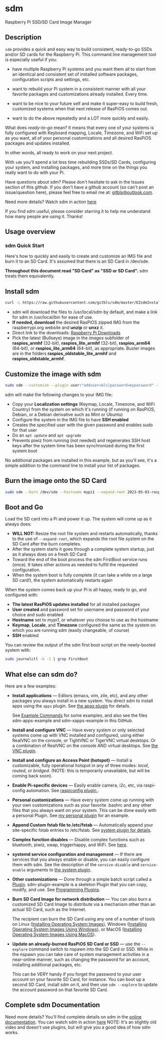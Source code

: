 # sdm
Raspberry Pi SSD/SD Card Image Manager

## Description

`sdm` provides a quick and easy way to build consistent, ready-to-go SSDs and/or SD cards for the Raspberry Pi. This command line management tool is especially useful if you:

* have multiple Raspberry Pi systems and you want them all to start from an identical and consistent set of installed software packages, configuration scripts and settings, etc.

* want to rebuild your Pi system in a consistent manner with all your favorite packages and customizations already installed. Every time.

* want to be nice to your future self and make it super-easy to build fresh, customized systems when that next release of RasPiOS comes out.

* want to do the above repeatedly and a LOT more quickly and easily.

What does *ready-to-go* mean? It means that every one of your systems is fully configured with Keyboard mapping, Locale, Timezone, and WiFi set up as you want, all of your personal customizations and all desired RasPiOS packages and updates installed.

In other words, all ready to work on your next project.

With `sdm` you'll spend a lot less time rebuilding SSDs/SD Cards, configuring your system, and installing packages, and more time on the things you really want to do with your Pi.

Have questions about sdm? Please don't hesitate to ask in the Issues section of this github. If you don't have a github account (so can't post an issue/question here), please feel free to email me at: [gitbls@outlook.com](mailto:gitbls@outlook.com).

Need more details? Watch sdm in action [here](https://youtu.be/CpntmXK2wpA)

If you find sdm useful, please consider starring it to help me understand how many people are using it. Thanks!

## Usage overview

### sdm Quick Start

Here's how to quickly and easily to create and customize an IMG file and burn it to an SD Card. It's assumed that there is an SD Card in /dev/sde.

**Throughout this document read "SD Card" as "SSD or SD Card".** sdm treats them equivalently.

## Install sdm
```sh
curl -L https://raw.githubusercontent.com/gitbls/sdm/master/EZsdmInstaller | bash
```

* sdm will download the files to /usr/local/sdm by default, and make a link for sdm in /usr/local/bin for ease of use.
* **If needed, download** the desired RasPiOS zipped IMG from the raspberrypi.org website and **unzip** or **unxz** it.
* Direct link to the downloads: [Raspberry Pi Downloads](https://downloads.raspberrypi.org//?C=M;O=D)
* Pick the latest (Bullseye) image in the *images* subfolder of **raspios_armhf** (32-bit), **raspios_lite_armhf** (32-bit), **raspios_arm64** (64-bit), or **raspios_lite_arm64** (64-bit), as appropriate. Buster images are in the folders **raspios_oldstable_lite_armhf** and **raspios_oldstable_armhf**.

## Customize the image with sdm
```sh
sudo sdm --customize --plugin user:"adduser=bls|password=mypassword" --plugin L10n:host --plugin disables:piwiz --regen-ssh-host-keys --restart 2023-05-03-raspios-bullseye-arm64.img
```

sdm will make the following changes to your IMG file:
* Copy your **Localization settings** (Keymap, Locale, Timezone, and WiFi Country) from the system on which it's running (if running on RasPiOS, Debian, or a Debian derivative such as Mint or Ubuntu)
* Configure the system in the IMG file to have **SSH enabled**
* Creates the specified user with the given password and enables sudo for that user
* Do an `apt update` and `apt upgrade`
* Prevents piwiz from running (not needed) and regenerates SSH host keys after the system time has been synchronized during the first system boot

No additional packages are installed in this example, but as you'll see, it's a simple addition to the command line to install your list of packages.

## Burn the image onto the SD Card
```sh
sudo sdm --burn /dev/sde --hostname mypi1 --expand-root 2023-05-03-raspios-bullseye-arm64.img
```

## Boot and Go

Load the SD card into a Pi and power it up. The system will come up as it always does:

* **WILL NOT:** Resize the root file system and restarts automatically, thanks to the use of `--expand-root`, which expands the root file system on the SD Card after the burn completes.
* After the system starts it goes through a complete system startup, just as it always does on a fresh SD Card
* Toward the end of the boot process the sdm FirstBoot service runs (once). It takes other actions as needed to fulfill the requested configuration.
* When the system boot is fully complete (it can take a while on a large SD card!), the system automatically restarts again

When the system comes back up your Pi is all happy, ready to go, and configured with:

* **The latest RasPiOS updates installed** for all installed packages
* **User created** and password set for username and password of your choice and sudo enabled
* **Hostname** set to *mypi1*, or whatever you choose to use as the hostname
* **Keymap**, **Locale**, and **Timezone** configured the same as the system on which you are running sdm (easily changeable, of course)
* **SSH** enabled

You can review the output of the sdm first boot script on the newly-booted system with:
```sh
sudo journalctl -b -1 | grep FirstBoot
```

## What else can sdm do?

Here are a few examples:

* **Install applications**  &mdash; Editors (emacs, vim, zile, etc), and any other packages you always install in a new system. You direct sdm to install apps using the `apps` plugin. See <a href="Docs/Plugins.md#apps">the apps plugin</a> for details.

    See <a href="Docs/Example-Commands.md">Example Commands</a> for some examples, and also see the files sdm-apps-example and sdm-xapps-example in this GitHub.

* **Install and configure VNC** &mdash; Have every system or only selected systems come up with VNC installed and configured, using either RealVNC on the console, or TightVNC or TigerVNC virtual desktops. Or a combination of RealVNC on the console AND virtual desktops. See <a href="Docs/Plugins.md#vnc">the VNC plugin</a>.

* **Install and configure an Access Point (hotspot)** &mdash; Install a customizable, fully operational hotspot in any of three modes: *local*, *routed*, or *bridged*. (NOTE: this is temporarily unavailable, but will be coming back soon).

* **Enable Pi-specific devices** &mdash; Easily enable camera, i2c, etc, via raspi-config automation. See <a href="Docs/Plugins.md#raspiconfig">raspiconfig plugin </a>.

* **Personal customizations** &mdash; Have every system come up running with your own customizations such as your favorite .bashrc and any other files that you always want on your system. This can be done easily with a personal Plugin. See <a href="Docs/Example-Plugin.md">my personal plugin</a> for an example.

* **Append Custom fstab file to /etc/fstab** &mdash; Automatically append your site-specific fstab entries to /etc/fstab. See <a href="Docs/Plugins.md#system">system plugin for details</a>.

* **Complex function disables** &mdash; Disable complex functions such as bluetooth, piwiz, swap, triggerhappy, and WiFi. See <a href="Docs/Plugins.md#disables">here</a>.
* **systemd service configuration and management** &mdash; If there are services that you always enable or disable, you can easily configure them with sdm. See the description of the `service-disable` and `service-enable` arguments to <a href="Docs/Plugins.md#system">the system plugin</a>.

* **Other customizations** &mdash; Done through a simple batch script called a <a href="Docs/Plugins.md">Plugin</a>. sdm-plugin-example is a skeleton Plugin that you can copy, modify, and use. See <a href="Docs/Programming-Plugins-and-Custom-Phase-Scripts.md">Programming Plugins</a>.

* **Burn SD Card Image for network distribution** &mdash; You can also burn a customized SD Card Image to distribute via a mechanism other than an actual SD Card, such as the Internet.

    The recipient can burn the SD Card using any one of a number of tools on Linux ([Installing Operating System Images](https://www.raspberrypi.org/documentation/installation/installing-images/)), Windows ([Installing Operating System Images Using Windows](https://www.raspberrypi.org/documentation/installation/installing-images/windows.md)), or MacOS ([Installing Operating System Images Using MacOS](https://www.raspberrypi.org/documentation/installation/installing-images/mac.md)).

* **Update an already-burned RasPiOS SD Card or SSD** &mdash; use the `--explore` command switch to nspawn into the SD Card or SSD. While in the nspawn you can take care of system management activities in a near-online manner, such as changing the password for an account, installing additional packages, etc.

    This can be VERY handy if you forget the password to your user account on your favorite SD Card, for instance. You can boot up a second SD Card, install sdm on it, and then use `sdm --explore` to update the account password on that favorite SD Card.

## Complete sdm Documentation

Need more details? You'll find complete details on sdm in the <a href="Docs/Index.md">online documentation</a>. You can watch sdm in action <a href="https://youtu.be/CpntmXK2wpA">here</a> NOTE: It's an slightly old video and doesn't use plugins, but will give you a good idea of how sdm works.
